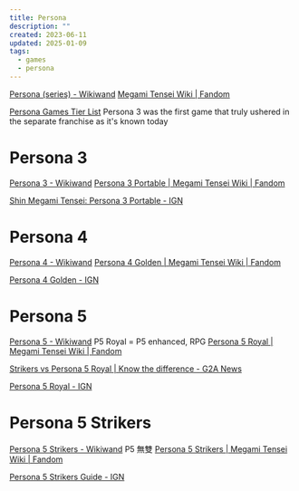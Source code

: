 ```yaml
---
title: Persona
description: ""
created: 2023-06-11
updated: 2025-01-09
tags:
  - games
  - persona
---
```


[Persona (series) - Wikiwand](<https://www.wikiwand.com/en/Persona_(series)>)
[Megami Tensei Wiki | Fandom](https://megamitensei.fandom.com/wiki/Megami_Tensei_Wiki)

[Persona Games Tier List](https://gamerant.com/best-persona-games-tier-list/)
Persona 3 was the first game that truly ushered in the separate franchise as it's known today

# Persona 3

[Persona 3 - Wikiwand](https://www.wikiwand.com/en/Persona_3_Portable)
[Persona 3 Portable | Megami Tensei Wiki | Fandom](https://megamitensei.fandom.com/wiki/Persona_3_Portable)

[Shin Megami Tensei: Persona 3 Portable - IGN](https://www.ign.com/games/shin-megami-tensei-persona-3-portable)

# Persona 4

[Persona 4 - Wikiwand](https://www.wikiwand.com/en/Persona_4_Golden)
[Persona 4 Golden | Megami Tensei Wiki | Fandom](https://megamitensei.fandom.com/wiki/Persona_4_Golden)

[Persona 4 Golden - IGN](https://www.ign.com/games/persona-4-golden)

# Persona 5

[Persona 5 - Wikiwand](https://www.wikiwand.com/en/Persona_5_Royal) P5 Royal = P5 enhanced, RPG
[Persona 5 Royal | Megami Tensei Wiki | Fandom](https://megamitensei.fandom.com/wiki/Persona_5_Royal)

[Strikers vs Persona 5 Royal | Know the difference - G2A News](https://www.g2a.com/news/features/persona-5-strikers-vs-royal/)

[Persona 5 Royal - IGN](https://www.ign.com/games/persona-5-royal)

# Persona 5 Strikers

[Persona 5 Strikers - Wikiwand](https://www.wikiwand.com/en/Persona_5_Strikers) P5 無雙
[Persona 5 Strikers | Megami Tensei Wiki | Fandom](https://megamitensei.fandom.com/wiki/Persona_5_Strikers)

[Persona 5 Strikers Guide - IGN](https://www.ign.com/wikis/persona-5-strikers/)
